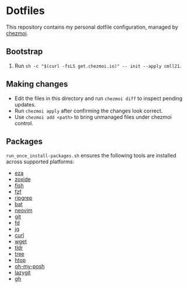 # Dotfiles

This repository contains my personal dotfile configuration, managed by [chezmoi](https://chezmoi.io).

## Bootstrap

1. Run `sh -c "$(curl -fsLS get.chezmoi.io)" -- init --apply cmll21`.

## Making changes

- Edit the files in this directory and run `chezmoi diff` to inspect pending
  updates.
- Run `chezmoi apply` after confirming the changes look correct.
- Use `chezmoi add <path>` to bring unmanaged files under chezmoi control.

## Packages

`run_once_install-packages.sh` ensures the following tools are installed across
supported platforms:

- [eza](https://github.com/eza-community/eza)
- [zoxide](https://github.com/ajeetdsouza/zoxide)
- [fish](https://github.com/fish-shell/fish-shell)
- [fzf](https://github.com/junegunn/fzf)
- [ripgrep](https://github.com/BurntSushi/ripgrep)
- [bat](https://github.com/sharkdp/bat)
- [neovim](https://github.com/neovim/neovim)
- [git](https://github.com/git/git)
- [fd](https://github.com/sharkdp/fd)
- [jq](https://github.com/jqlang/jq)
- [curl](https://github.com/curl/curl)
- [wget](https://github.com/mirror/wget)
- [tldr](https://github.com/tldr-pages/tldr)
- [tree](https://github.com/Old-Man-Programmer/tree)
- [htop](https://github.com/htop-dev/htop)
- [oh-my-posh](https://github.com/JanDeDobbeleer/oh-my-posh)
- [lazygit](https://github.com/jesseduffield/lazygit)
- [gh](https://github.com/cli/cli)
